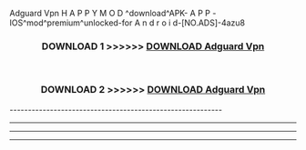  Adguard Vpn  H A P P Y M O D ^download^APK- A P P -IOS^mod^premium^unlocked-for A n d r o i d-[NO.ADS]-4azu8



<div align="center">

<h3>DOWNLOAD 1 >>>>>> <a href="https://en-mod.web.app/?en= Adguard Vpn ">DOWNLOAD Adguard Vpn  </a></h3><br>

<h3>DOWNLOAD 2 >>>>>> <a href="https://en-mod.web.app/?en= Adguard Vpn ">DOWNLOAD Adguard Vpn  </a></h3>

</div>
----------------------------------------------------------

----------------------------------------------------------

----------------------------------------------------------

----------------------------------------------------------




